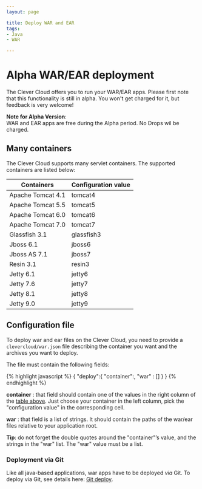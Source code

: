 ```yaml
---
layout: page

title: Deploy WAR and EAR
tags:
- Java
- WAR

---
```


# <span class="label">Alpha</span> WAR/EAR deployment

The Clever Cloud offers you to run your WAR/EAR apps. Please first note
that this functionality is still in alpha. You won't get charged for it,
but feedback is very welcome!

<div class="alert alert-hot-problems">
	<strong>Note for Alpha Version</strong>: <br/>
	<div>WAR and EAR apps are free during the Alpha period. No Drops wil be charged. </div>
</div>

## Many containers

The Clever Cloud supports many servlet containers.
The supported containers are listed below:

<table id="containers" class="table table-bordered table-striped">
	<thead>
		<tr>
			<th>Containers</th>
			<th>Configuration value</th>
		</tr>
	</thead>
	<tbody>
		<tr><td>Apache Tomcat 4.1</td><td>tomcat4</td></tr>
		<tr><td>Apache Tomcat 5.5</td><td>tomcat5</td></tr>
		<tr><td>Apache Tomcat 6.0</td><td>tomcat6</td></tr>
		<tr><td>Apache Tomcat 7.0</td><td>tomcat7</td></tr>
		<tr><td>Glassfish 3.1</td><td>glassfish3</td></tr>
		<tr><td>Jboss 6.1</td><td>jboss6</td></tr>
		<tr><td>Jboss AS 7.1</td><td>jboss7</td></tr>
		<tr><td>Resin 3.1</td><td>resin3</td></tr>
		<tr><td>Jetty 6.1</td><td>jetty6</td></tr>
		<tr><td>Jetty 7.6</td><td>jetty7</td></tr>
		<tr><td>Jetty 8.1</td><td>jetty8</td></tr>
		<tr><td>Jetty 9.0</td><td>jetty9</td></tr>
	</tbody>
</table>

## Configuration file

To deploy war and ear files on the Clever Cloud, you need to provide a
`clevercloud/war.json` file describing the container you want and the archives you
want to deploy.

The file must contain the following fields:

{% highlight javascript %}
{
   "deploy":{
	   "container":<string>,
		"war" : [<string>]
	}
}
{% endhighlight %}

**container**
: that field should contain one of the values in the right column of the
<a href="#containers">table above</a>. Just choose your container in the
left column, pick the "configuration value" in the corresponding cell.

**war**
: that field is a list of strings. It should contain the paths of the
war/ear files relative to your application root.


<div class="alert alert-hot-problems">
	<strong>Tip</strong>: do not forget the double quotes
	around the "container"’s value, and the strings in the "war" list.
	The "war" value must be a list.
</div>

### Deployment via Git

Like all java-based applications, war apps have to be deployed *via* Git.
To deploy via Git, see details here: <a href="/git-deploy-java">Git deploy</a>.

<script type="text/javascript">
$('#center a').click(function(){
    $('html, body').animate({
        scrollTop: $( $(this).attr('href') ).offset().top - 0
    }, 500);
    return false;
});
</script>
